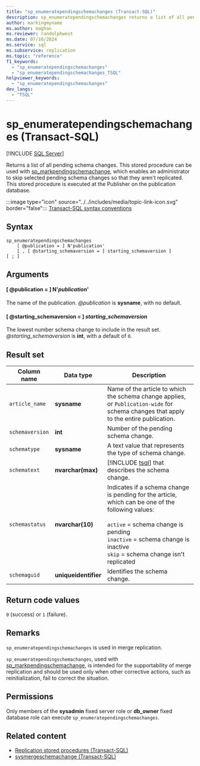 ```yaml
---
title: "sp_enumeratependingschemachanges (Transact-SQL)"
description: sp_enumeratependingschemachanges returns a list of all pending schema changes.
author: markingmyname
ms.author: maghan
ms.reviewer: randolphwest
ms.date: 07/16/2024
ms.service: sql
ms.subservice: replication
ms.topic: "reference"
f1_keywords:
  - "sp_enumeratependingschemachanges"
  - "sp_enumeratependingschemachanges_TSQL"
helpviewer_keywords:
  - "sp_enumeratependingschemachanges"
dev_langs:
  - "TSQL"
---
```

# sp_enumeratependingschemachanges (Transact-SQL)

[!INCLUDE [SQL Server](../../includes/applies-to-version/sqlserver.md)]

Returns a list of all pending schema changes. This stored procedure can be used with [sp_markpendingschemachange](sp-markpendingschemachange-transact-sql.md), which enables an administrator to skip selected pending schema changes so that they aren't replicated. This stored procedure is executed at the Publisher on the publication database.

:::image type="icon" source="../../includes/media/topic-link-icon.svg" border="false"::: [Transact-SQL syntax conventions](../../t-sql/language-elements/transact-sql-syntax-conventions-transact-sql.md)

## Syntax

```syntaxsql
sp_enumeratependingschemachanges
    [ @publication = ] N'publication'
    [ , [ @starting_schemaversion = ] starting_schemaversion ]
[ ; ]
```

## Arguments

#### [ @publication = ] N'*publication*'

The name of the publication. *@publication* is **sysname**, with no default.

#### [ @starting_schemaversion = ] *starting_schemaversion*

The lowest number schema change to include in the result set. *@starting_schemaversion* is **int**, with a default of `0`.

## Result set

| Column name | Data type | Description |
| --- | --- | --- |
| `article_name` | **sysname** | Name of the article to which the schema change applies, or `Publication-wide` for schema changes that apply to the entire publication. |
| `schemaversion` | **int** | Number of the pending schema change. |
| `schematype` | **sysname** | A text value that represents the type of schema change. |
| `schematext` | **nvarchar(max)** | [!INCLUDE [tsql](../../includes/tsql-md.md)] that describes the schema change. |
| `schemastatus` | **nvarchar(10)** | Indicates if a schema change is pending for the article, which can be one of the following values:<br /><br />`active` = schema change is pending<br />`inactive` = schema change is inactive<br />`skip` = schema change isn't replicated |
| `schemaguid` | **uniqueidentifier** | Identifies the schema change. |

## Return code values

`0` (success) or `1` (failure).

## Remarks

`sp_enumeratependingschemachanges` is used in merge replication.

`sp_enumeratependingschemachanges`, used with [sp_markpendingschemachange](sp-markpendingschemachange-transact-sql.md), is intended for the supportability of merge replication and should be used only when other corrective actions, such as reinitialization, fail to correct the situation.

## Permissions

Only members of the **sysadmin** fixed server role or **db_owner** fixed database role can execute `sp_enumeratependingschemachanges`.

## Related content

- [Replication stored procedures (Transact-SQL)](replication-stored-procedures-transact-sql.md)
- [sysmergeschemachange (Transact-SQL)](../system-tables/sysmergeschemachange-transact-sql.md)

